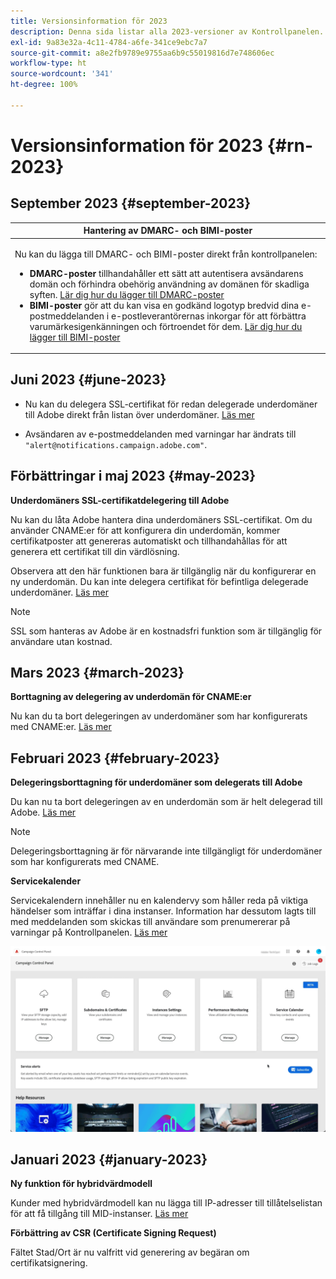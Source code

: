 ```yaml
---
title: Versionsinformation för 2023
description: Denna sida listar alla 2023-versioner av Kontrollpanelen.
exl-id: 9a83e32a-4c11-4784-a6fe-341ce9ebc7a7
source-git-commit: a8e2fb9789e9755aa6b9c55019816d7e748606ec
workflow-type: ht
source-wordcount: '341'
ht-degree: 100%

---
```


# Versionsinformation för 2023 {#rn-2023}

## September 2023 {#september-2023}

<table>
<thead>
<tr>
<th><strong>Hantering av DMARC- och BIMI-poster</strong><br/></th>
</tr>
</thead>
<tbody>
<tr>
<td>
<p><p>Nu kan du lägga till DMARC- och BIMI-poster direkt från kontrollpanelen:

<ul><li><strong>DMARC-poster</strong> tillhandahåller ett sätt att autentisera avsändarens domän och förhindra obehörig användning av domänen för skadliga syften. <a href="../subdomains-certificates/using/dmarc.md">Lär dig hur du lägger till DMARC-poster</a></li>
<li><strong>BIMI-poster</strong> gör att du kan visa en godkänd logotyp bredvid dina e-postmeddelanden i e-postleverantörernas inkorgar för att förbättra varumärkesigenkänningen och förtroendet för dem. <a href="../subdomains-certificates/using/bimi.md">Lär dig hur du lägger till BIMI-poster</a></li></ul>
</td>
</tr>
</tbody>
</table>

## Juni 2023 {#june-2023}

* Nu kan du delegera SSL-certifikat för redan delegerade underdomäner till Adobe direkt från listan över underdomäner. [Läs mer](../subdomains-certificates/using/delegate-ssl.md)

* Avsändaren av e-postmeddelanden med varningar har ändrats till `"alert@notifications.campaign.adobe.com"`.

## Förbättringar i maj 2023 {#may-2023}

**Underdomäners SSL-certifikatdelegering till Adobe**

Nu kan du låta Adobe hantera dina underdomäners SSL-certifikat. Om du använder CNAME:er för att konfigurera din underdomän, kommer certifikatposter att genereras automatiskt och tillhandahållas för att generera ett certifikat till din värdlösning.

Observera att den här funktionen bara är tillgänglig när du konfigurerar en ny underdomän. Du kan inte delegera certifikat för befintliga delegerade underdomäner. [Läs mer](../subdomains-certificates/using/setting-up-new-subdomain.md)

>[!NOTE]
>
>SSL som hanteras av Adobe är en kostnadsfri funktion som är tillgänglig för användare utan kostnad.

## Mars 2023 {#march-2023}

**Borttagning av delegering av underdomän för CNAME:er**

Nu kan du ta bort delegeringen av underdomäner som har konfigurerats med CNAME:er. [Läs mer](../subdomains-certificates/using/remove-delegated-subdomains.md)

## Februari 2023 {#february-2023}

**Delegeringsborttagning för underdomäner som delegerats till Adobe**

Du kan nu ta bort delegeringen av en underdomän som är helt delegerad till Adobe. [Läs mer](../subdomains-certificates/using/remove-delegated-subdomains.md)

>[!NOTE]
>
>Delegeringsborttagning är för närvarande inte tillgängligt för underdomäner som har konfigurerats med CNAME.

**Servicekalender**

Servicekalendern innehåller nu en kalendervy som håller reda på viktiga händelser som inträffar i dina instanser. Information har dessutom lagts till med meddelanden som skickas till användare som prenumererar på varningar på Kontrollpanelen. [Läs mer](../service-events/service-events.md)

![](assets/do-not-localize/gif-calendar.gif)

## Januari 2023 {#january-2023}

**Ny funktion för hybridvärdmodell**

Kunder med hybridvärdmodell kan nu lägga till IP-adresser till tillåtelselistan för att få tillgång till MID-instanser. [Läs mer](../instances-settings/using/ip-allow-listing-instance-access.md)

**Förbättring av CSR (Certificate Signing Request)**

Fältet Stad/Ort är nu valfritt vid generering av begäran om certifikatsignering.
